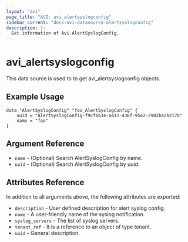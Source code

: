 ```yaml
---
layout: "avi"
page_title: "AVI: avi_alertsyslogconfig"
sidebar_current: "docs-avi-datasource-alertsyslogconfig"
description: |-
  Get information of Avi AlertSyslogConfig.
---
```


# avi_alertsyslogconfig

This data source is used to to get avi_alertsyslogconfig objects.

## Example Usage

```hcl
data "AlertSyslogConfig" "foo_AlertSyslogConfig" {
    uuid = "AlertSyslogConfig-f9cf6b3e-a411-436f-95e2-2982ba2b217b"
    name = "foo"
}
```

## Argument Reference

* `name` - (Optional) Search AlertSyslogConfig by name.
* `uuid` - (Optional) Search AlertSyslogConfig by uuid.

## Attributes Reference

In addition to all arguments above, the following attributes are exported:

* `description` - User defined description for alert syslog config.
* `name` - A user-friendly name of the syslog notification.
* `syslog_servers` - The list of syslog servers.
* `tenant_ref` - It is a reference to an object of type tenant.
* `uuid` - General description.

